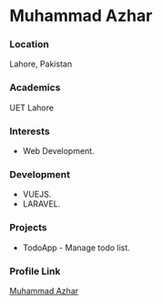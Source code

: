 # Muhammad Azhar

### Location

Lahore, Pakistan

### Academics

UET Lahore

### Interests

- Web Development.

### Development

- VUEJS.
- LARAVEL.

### Projects

- TodoApp - Manage todo list.

### Profile Link

[Muhammad Azhar](https://github.com/muazhar)
